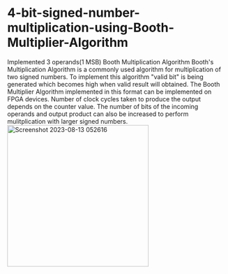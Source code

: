 # 4-bit-signed-number-multiplication-using-Booth-Multiplier-Algorithm
Implemented 3 operands(1 MSB) Booth Multiplication Algorithm 
Booth's Multiplication Algorithm is a commonly used algorithm for multiplication of two signed numbers.
To implement this algorithm "valid bit" is being generated which becomes high when valid result will obtained.
The Booth Multiplier Algorithm implemented in this format can be implemented on FPGA devices.
Number of clock cycles taken to produce the output depends on the counter value. 
The number of bits of the incoming operands and output product can also be increased to perform mulitplication with larger signed numbers.
<img width="324" alt="Screenshot 2023-08-13 052616" src="https://github.com/Ragineeiitb/4-bit-signed-number-multiplication-using-Booth-Multiplier-Algorithm/assets/141806156/a5474243-c492-430a-b642-860c1b965776">
